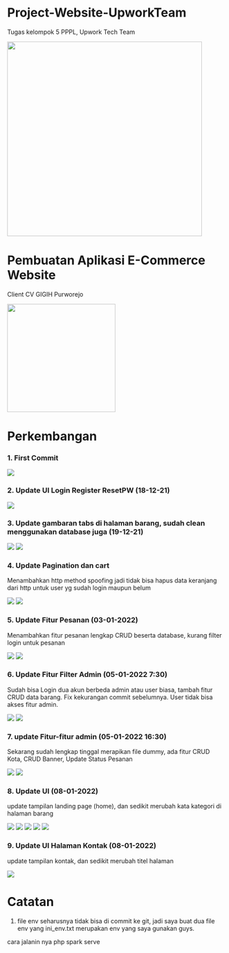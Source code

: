 # Project-Website-UpworkTeam

Tugas kelompok 5 PPPL, Upwork Tech Team

<img src="https://github.com/lolimilkita/GigihShop/blob/main/img_readme/logo_team.png" width="450px" height="auto">

# Pembuatan Aplikasi E-Commerce Website

Client CV GIGIH Purworejo

<img src="https://github.com/lolimilkita/GigihShop/blob/main/img_readme/logo_cvgigih.png" width="250px" height="auto">

# Perkembangan

### 1. First Commit

<img src="https://github.com/lolimilkita/GigihShop/blob/main/img_readme/2021-12-14.png">

### 2. Update UI Login Register ResetPW (18-12-21)

<img src="https://github.com/lolimilkita/GigihShop/blob/main/img_readme/2021-12-18.png">

### 3. Update gambaran tabs di halaman barang, sudah clean menggunakan database juga (19-12-21)

<img src="https://github.com/lolimilkita/GigihShop/blob/main/img_readme/tabs1.png">
<img src="https://github.com/lolimilkita/GigihShop/blob/main/img_readme/tabs2.png">

### 4. Update Pagination dan cart

Menambahkan http method spoofing jadi tidak bisa hapus data keranjang dari http untuk user yg sudah login maupun belum

<img src="https://github.com/lolimilkita/GigihShop/blob/main/img_readme/empat.png">

<img src="https://github.com/lolimilkita/GigihShop/blob/main/img_readme/empat_1.png">

### 5. Update Fitur Pesanan (03-01-2022)

Menambahkan fitur pesanan lengkap CRUD beserta database, kurang filter login untuk pesanan

<img src="https://github.com/lolimilkita/GigihShop/blob/main/img_readme/lima_1.png">
<img src="https://github.com/lolimilkita/GigihShop/blob/main/img_readme/lima_2.png">

### 6. Update Fitur Filter Admin (05-01-2022 7:30)

Sudah bisa Login dua akun berbeda admin atau user biasa, tambah fitur CRUD data barang. Fix kekurangan commit sebelumnya. User tidak bisa akses fitur admin.

<img src="https://github.com/lolimilkita/GigihShop/blob/main/img_readme/enam_1.png">
<img src="https://github.com/lolimilkita/GigihShop/blob/main/img_readme/enam_2.png">

### 7. update Fitur-fitur admin (05-01-2022 16:30)

Sekarang sudah lengkap tinggal merapikan file dummy, ada fitur CRUD Kota, CRUD Banner, Update Status Pesanan

<img src="https://github.com/lolimilkita/GigihShop/blob/main/img_readme/tujuh_1.png">
<img src="https://github.com/lolimilkita/GigihShop/blob/main/img_readme/tujuh_2.png">

### 8. Update UI (08-01-2022)

update tampilan landing page (home), dan sedikit merubah kata kategori di halaman barang

<img src="https://github.com/lolimilkita/GigihShop/blob/main/img_readme/delapan_1.png">
<img src="https://github.com/lolimilkita/GigihShop/blob/main/img_readme/delapan_2.png">
<img src="https://github.com/lolimilkita/GigihShop/blob/main/img_readme/delapan_3.png">
<img src="https://github.com/lolimilkita/GigihShop/blob/main/img_readme/delapan_4.png">
<img src="https://github.com/lolimilkita/GigihShop/blob/main/img_readme/delapan_5.png">

### 9. Update UI Halaman Kontak (08-01-2022)

update tampilan kontak, dan sedikit merubah titel halaman

<img src="https://github.com/lolimilkita/GigihShop/blob/main/img_readme/sembilan.png">

# Catatan

1. file env seharusnya tidak bisa di commit ke git, jadi saya buat dua file env yang ini_env.txt merupakan env yang saya gunakan guys.

cara jalanin nya php spark serve
